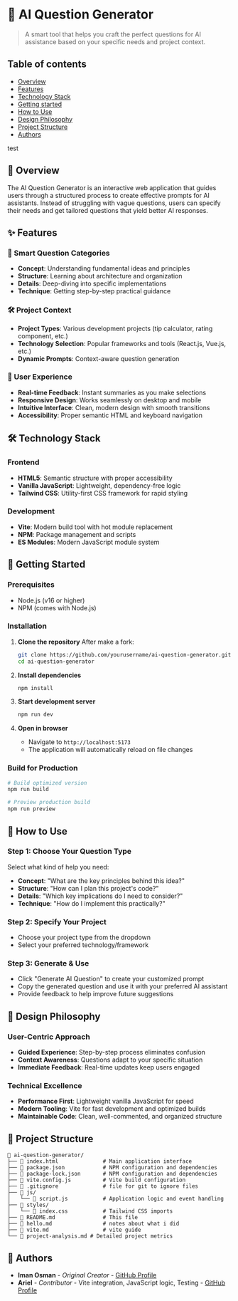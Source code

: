 # 🤖 AI Question Generator

> A smart tool that helps you craft the perfect questions for AI assistance based on your specific needs and project context.

## Table of contents

- [Overview](#overview)
- [Features](#features)
- [Technology Stack](#technology-stack)
- [Getting started](#-getting-started)
- [How to Use](#how-to-use)
- [Design Philosophy](#design-philosophy)
- [Project Structure](#-project-structure)
- [Authors](#authors)

test

## 🚀 Overview

The AI Question Generator is an interactive web application that guides users through a structured process to create effective prompts for AI assistants. Instead of struggling with vague questions, users can specify their needs and get tailored questions that yield better AI responses.

## ✨ Features

### 🎯 Smart Question Categories

- **Concept**: Understanding fundamental ideas and principles
- **Structure**: Learning about architecture and organization
- **Details**: Deep-diving into specific implementations
- **Technique**: Getting step-by-step practical guidance

### 🛠️ Project Context

- **Project Types**: Various development projects (tip calculator, rating component, etc.)
- **Technology Selection**: Popular frameworks and tools (React.js, Vue.js, etc.)
- **Dynamic Prompts**: Context-aware question generation

### 💫 User Experience

- **Real-time Feedback**: Instant summaries as you make selections
- **Responsive Design**: Works seamlessly on desktop and mobile
- **Intuitive Interface**: Clean, modern design with smooth transitions
- **Accessibility**: Proper semantic HTML and keyboard navigation

## 🛠️ Technology Stack

### Frontend

- **HTML5**: Semantic structure with proper accessibility
- **Vanilla JavaScript**: Lightweight, dependency-free logic
- **Tailwind CSS**: Utility-first CSS framework for rapid styling

### Development

- **Vite**: Modern build tool with hot module replacement
- **NPM**: Package management and scripts
- **ES Modules**: Modern JavaScript module system

## 🚀 Getting Started

### Prerequisites

- Node.js (v16 or higher)
- NPM (comes with Node.js)

### Installation

1. **Clone the repository**
   After make a fork:

   ```bash
   git clone https://github.com/yourusername/ai-question-generator.git
   cd ai-question-generator
   ```

2. **Install dependencies**

   ```bash
   npm install
   ```

3. **Start development server**

   ```bash
   npm run dev
   ```

4. **Open in browser**
   - Navigate to `http://localhost:5173`
   - The application will automatically reload on file changes

### Build for Production

```bash
# Build optimized version
npm run build

# Preview production build
npm run preview
```

## 📖 How to Use

### Step 1: Choose Your Question Type

Select what kind of help you need:

- **Concept**: "What are the key principles behind this idea?"
- **Structure**: "How can I plan this project's code?"
- **Details**: "Which key implications do I need to consider?"
- **Technique**: "How do I implement this practically?"

### Step 2: Specify Your Project

- Choose your project type from the dropdown
- Select your preferred technology/framework

### Step 3: Generate & Use

- Click "Generate AI Question" to create your customized prompt
- Copy the generated question and use it with your preferred AI assistant
- Provide feedback to help improve future suggestions

## 🎨 Design Philosophy

### User-Centric Approach


- **Guided Experience**: Step-by-step process eliminates confusion <!-- Because the inline output, I dont thik this apply anymore -->
- **Context Awareness**: Questions adapt to your specific situation
- **Immediate Feedback**: Real-time updates keep users engaged

### Technical Excellence

- **Performance First**: Lightweight vanilla JavaScript for speed
- **Modern Tooling**: Vite for fast development and optimized builds
- **Maintainable Code**: Clean, well-commented, and organized structure

## 📁 Project Structure <!-- This will need an update-->

```
📁 ai-question-generator/
├── 📄 index.html              # Main application interface
├── 📄 package.json            # NPM configuration and dependencies
├── 📄 package-lock.json       # NPM configuration and dependencies
├── 📄 vite.config.js          # Vite build configuration
├── 📄 .gitignore              # file for git to ignore files
├── 📁 js/
│   └── 📄 script.js           # Application logic and event handling
├── 📁 styles/
│   └── 📄 index.css           # Tailwind CSS imports
├── 📄 README.md               # This file
├── 📄 hello.md                # notes about what i did
├── 📄 vite.md                 # vite guide
└── 📄 project-analysis.md # Detailed project metrics
```

## 👥 Authors

- **Iman Osman** - _Original Creator_ - [GitHub Profile](https://github.com/iman-osman)
- **Ariel** - _Contributor_ - Vite integration, JavaScript logic, Testing - [GitHub Profile](https://github.com/Ariel-GonzAguer)
